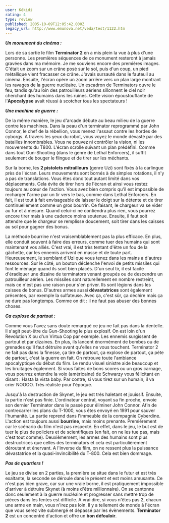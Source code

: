 ```yaml
---
user: Kékidi
rating: 4
type: review
published: 2005-10-09T12:05:42.000Z
legacy_url: http://www.emunova.net/veda/test/1122.htm
---
```

_**Un monument du cinéma :**_  

  

Lors de sa sortie le film **Terminator 2** en a mis plein la vue à plus d'une personne. Les premières séquences de ce monument resteront à jamais gravées dans ma mémoire. Je me souviens encore des premières images. C'était un zoom sur un crâne posé sur le sol, puis d'un coup, un pied métallique vient fracasser ce crâne. J'avais sursauté dans le fauteuil au cinéma. Ensuite, l'écran opère un zoom arrière vers un plan large montrant les ravages de la guerre nucléaire. Un escadron de Terminators ouvre le feu, tandis qu'au loin des patrouilleurs aériens sillonnent le ciel noir cherchant des humains dans les ruines. Cette vision époustouflante de l'**Apocalypse** avait réussi à scotcher tous les spectateurs !  

  

_**Une machine de guerre :**_  

  

De la même manière, le jeu d'arcade débute au beau milieu de la guerre contre les machines. Dans la peau d'un terminator reprogrammé par John Connor, le chef de la rébellion, vous menez l'assaut contre les hordes de cyborgs. A travers les yeux du robot, vous voyez le monde dévasté par des batailles innombrables. Vous ne pouvez ni contrôler la vision, ni les mouvements du T800\. L'écran scrolle suivant un plan prédéfini. Comme dans tout Gun-Shooting (dans le genre de Lethal Enforcers), il suffit seulement de bouger le flingue et de tirer sur les méchants.  

  

Sur la borne, les **2 pistolets mitrailleurs** (genre Uzi) sont fixés à la carlingue près de l'écran. Leurs mouvements sont bornés à de simples rotations, il n'y a pas de translations. Vous êtes donc tout autant limité dans vos déplacements. Cela évite de tirer hors de l'écran et ainsi vous restez toujours au cœur de l'action. Vous avez bien compris qu'il est impossible de recharger l'arme par un tir vers le bas, comme dans Lethal Enforcers. En fait, il est tout à fait envisageable de laisser le doigt sur la détente et de tirer continuellement comme un gros bourrin. Ce faisant, le chargeur va se vider au fur et à mesure. Quand celui-ci ne contiendra plus rien, vous pourrez encore tirer mais à une cadence moins soutenue. Ensuite, il faut soit attendre que le chargeur se remplisse doucement, soit tirer dans les caisses au sol pour gagner des bonus.  

  

La méthode bourrine n'est vraisemblablement pas la plus efficace. En plus, elle conduit souvent à faire des erreurs, comme tuer des humains qui sont maintenant vos alliés. C'est vrai, il est très tentant d'être un fou de la gâchette, car les ennemis arrivent en masse et de toute part. Heureusement, le semblant d'Uzi que vous tenez dans les mains a d'autres ressources. Sur le côté, un bouton déclenche l'envoi de petits missiles qui font le ménage quand ils sont bien placés. D'un seul tir, il est facile d'éradiquer une dizaine de terminators venant groupés ou de descendre un patrouilleur aérien. Les missiles sont naturellement en nombre restreint, mais ce n'est pas une raison pour s'en priver. Ils sont légions dans les caisses de bonus. D'autres armes aussi **dévastatrices** sont également présentes, par exemple la sulfateuse. Avec ça, c'est sûr, ça déchire mais ça ne dure pas longtemps. Comme on dit : il ne faut pas abuser des bonnes choses.  

  

_**Ca explose de partout :**_  

  

Comme vous l'avez sans doute remarqué ce jeu ne fait pas dans la dentelle. Il s'agit peut-être du Gun-Shooting le plus explosif. On est loin d'un Revolution X ou d'un Virtua Cop par exemple. Les ennemis surgissent de partout et par dizaines. En plus, ils lancent énormément de bombes ou de grenades qu'il faut détruire avant qu'elles ne vous touchent. Terminator 2 ne fait pas dans la finesse, ça tire de partout, ça explose de partout, ça pète de partout, c'est la guerre en fait. On retrouve toute l'ambiance apocalyptique du début du film. Le rendu visuel sinistre aide beaucoup et les bruitages également. Si vous faites de bons scores ou un gros carnage, vous pourrez entendre la voix (américaine) de Schwarzy vous félicitant en disant : Hasta la vista baby. Par contre, si vous tirez sur un humain, il va crier NOOOO. Très réaliste pour l'époque.  

  

Jusqu'à la destruction de Skynet, le jeu est très haletant et jouissif. Ensuite, la partie n'est pas finie. L'ordinateur central, voyant sa fin proche, envoie son dernier Terminator dans le passé pour éliminer John Connor. Afin de contrecarrer les plans du T-1000, vous êtes envoyé en 1991 pour sauver l'humanité. La partie reprend dans l'immeuble de la compagnie Cyberdine. L'action est toujours aussi **bourrine**, mais moins prenante. Premièrement car le scénario du film n'est pas respecté. En effet, dans le jeu, le but est de tuer le plus de policiers et de scientifiques (en fait, on ne les tue pas, mais c'est tout comme). Deuxièmement, les armes des humains sont plus destructrices que celles des terminators et cela est particulièrement déroutant et énervant. A l'inverse du film, on ne ressent plus la puissance dévastatrice et la quasi-invincibilité du T-800\. Cela est bien dommage.  

  

_**Pas de quartiers !**_  

  

Le jeu se divise en 2 parties, la première se situe dans le futur et est très exaltante, la seconde se déroule dans le présent et est moins amusante. Ce n'est pas bien grave, car sur une vraie borne, il est pratiquement impossible d'arriver à détruire Skynet (à moins d'être millionnaire). On se cantonne donc seulement à la guerre nucléaire et progresser sans mettre trop de pièces dans les fentes est difficile. A vrai dire, si vous n'êtes pas 2, chacun une arme en main, vous n'irez pas loin. Il y a tellement de monde à l'écran que vous serez vite submergé et dépassé par les évènements. **Terminator 2** est un concentré d'action et offre un **bon défouloir**.